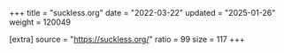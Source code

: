 +++
title = "suckless.org"
date = "2022-03-22"
updated = "2025-01-26"
weight = 120049

[extra]
source = "https://suckless.org/"
ratio = 99
size = 117
+++
